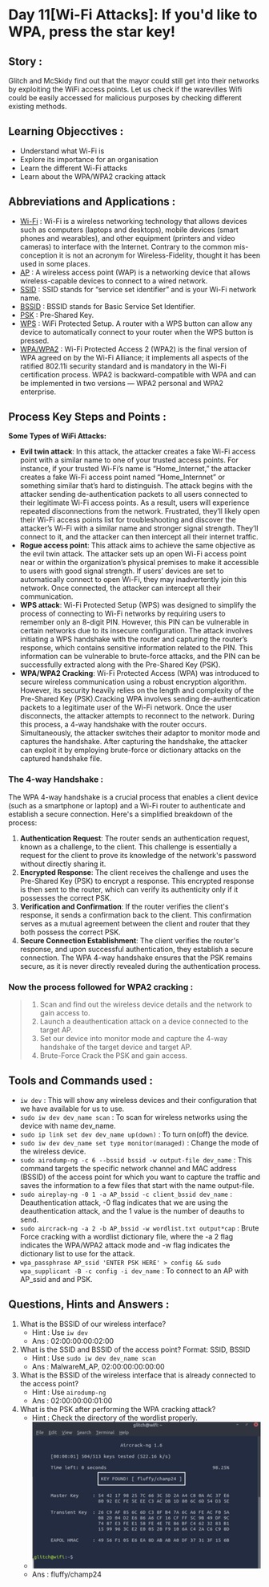 # Day 11[Wi-Fi Attacks]: If you'd like to WPA, press the star key!

## Story :
Glitch and McSkidy find out that the mayor could still get into their networks by exploiting the WiFi access points. Let us check if the warevilles Wifi could be easily accessed for malicious purposes by checking different existing methods. 

## Learning Objecctives : 
- Understand what Wi-Fi is
- Explore its importance for an organisation
- Learn the different Wi-Fi attacks
- Learn about the WPA/WPA2 cracking attack

## Abbreviations and Applications :
- [Wi-Fi](https://www.cisco.com/c/en_in/products/wireless/what-is-wifi.html) : Wi-Fi is a wireless networking technology that allows devices such as computers (laptops and desktops), mobile devices (smart phones and wearables), and other equipment (printers and video cameras) to interface with the Internet. Contrary to the common mis-conception it is not an acronym for Wireless-Fidelity, thought it has been used in some places.
- [AP](https://www.cisco.com/c/en/us/solutions/small-business/resource-center/networking/what-is-access-point.html#~types-of-access-points) : A wireless access point (WAP) is a networking device that allows wireless-capable devices to connect to a wired network.
- [SSID](https://nordvpn.com/blog/what-is-ssid/) : SSID stands for “service set identifier” and is your Wi-Fi network name.
- [BSSID](https://www.atera.com/blog/computer-terms-unwrapped-what-is-bssid/) : BSSID stands for Basic Service Set Identifier.
- [PSK](https://doctorengenius.engeniustech.com/en/articles/6708681-what-is-a-pre-shared-key-psk) : Pre-Shared Key.
- [WPS](https://us.hitrontech.com/learn/what-is-wps-on-my-router/) : WiFi Protected Setup. A router with a WPS button can allow any device to automatically connect to your router when the WPS button is pressed.
- [WPA/WPA2](https://www.arubanetworks.com/techdocs/InstantWenger_Mobile/Advanced/Content/Instant%20User%20Guide%20-%20volumes/Understanding_WPA_and_WP.htm) : Wi-Fi Protected Access 2 (WPA2) is the final version of WPA agreed on by the Wi-Fi Alliance; it implements all aspects of the ratified 802.11i security standard and is mandatory in the Wi-Fi certification process. WPA2 is backward-compatible with WPA and can be implemented in two versions — WPA2 personal and WPA2 enterprise.

## Process Key Steps and Points :

**Some Types of WiFi Attacks:**
* **Evil twin attack**: In this attack, the attacker creates a fake Wi-Fi access point with a similar name to one of your trusted access points. For instance, if your trusted Wi-Fi’s name is “Home_Internet,” the attacker creates a fake Wi-Fi access point named “Home_Internnet” or something similar that’s hard to distinguish. The attack begins with the attacker sending de-authentication packets to all users connected to their legitimate Wi-Fi access points. As a result, users will experience repeated disconnections from the network. Frustrated, they’ll likely open their Wi-Fi access points list for troubleshooting and discover the attacker’s Wi-Fi with a similar name and stronger signal strength. They’ll connect to it, and the attacker can then intercept all their internet traffic.
* **Rogue access point**: This attack aims to achieve the same objective as the evil twin attack. The attacker sets up an open Wi-Fi access point near or within the organization’s physical premises to make it accessible to users with good signal strength. If users’ devices are set to automatically connect to open Wi-Fi, they may inadvertently join this network. Once connected, the attacker can intercept all their communication.
* **WPS attack**: Wi-Fi Protected Setup (WPS) was designed to simplify the process of connecting to Wi-Fi networks by requiring users to remember only an 8-digit PIN. However, this PIN can be vulnerable in certain networks due to its insecure configuration. The attack involves initiating a WPS handshake with the router and capturing the router’s response, which contains sensitive information related to the PIN. This information can be vulnerable to brute-force attacks, and the PIN can be successfully extracted along with the Pre-Shared Key (PSK).
* **WPA/WPA2 Cracking**: Wi-Fi Protected Access (WPA) was introduced to secure wireless communication using a robust encryption algorithm. However, its security heavily relies on the length and complexity of the Pre-Shared Key (PSK).Cracking WPA involves sending de-authentication packets to a legitimate user of the Wi-Fi network. Once the user disconnects, the attacker attempts to reconnect to the network. During this process, a 4-way handshake with the router occurs. Simultaneously, the attacker switches their adaptor to monitor mode and captures the handshake.
  After capturing the handshake, the attacker can exploit it by employing brute-force or dictionary attacks on the captured handshake file.

### The 4-way Handshake :
The WPA 4-way handshake is a crucial process that enables a client device (such as a smartphone or laptop) and a Wi-Fi router to authenticate and establish a secure connection. Here's a simplified breakdown of the process:

1. **Authentication Request**: The router sends an authentication request, known as a challenge, to the client. This challenge is essentially a request for the client to prove its knowledge of the network's password without directly sharing it.
2. **Encrypted Response**: The client receives the challenge and uses the Pre-Shared Key (PSK) to encrypt a response. This encrypted response is then sent to the router, which can verify its authenticity only if it possesses the correct PSK.
3. **Verification and Confirmation**: If the router verifies the client's response, it sends a confirmation back to the client. This confirmation serves as a mutual agreement between the client and router that they both possess the correct PSK.
4. **Secure Connection Establishment**: The client verifies the router's response, and upon successful authentication, they establish a secure connection. The WPA 4-way handshake ensures that the PSK remains secure, as it is never directly revealed during the authentication process.

### Now the process followed for WPA2 cracking :
> 1. Scan and find out the wireless device details and the network to gain access to.
> 2. Launch a deauthentication attack on a device connected to the target AP.
> 3. Set our device into monitor mode and capture the 4-way handshake of the target device and target AP.
> 4. Brute-Force Crack the PSK and gain access.

## Tools and Commands used :
* `iw dev` : This will show any wireless devices and their configuration that we have available for us to use.
* `sudo iw dev dev_name scan` : To scan for wireless networks using the device with name dev_name.
* `sudo ip link set dev dev_name up(down)` : To turn on(off) the device.
* `sudo iw dev dev_name set type monitor(managed)` : Change the mode of the wireless device.
* `sudo airodump-ng -c 6 --bssid bssid -w output-file dev_name` : This command targets the specific network channel and MAC address (BSSID) of the access point for which you want to capture the traffic and saves the information to a few files that start with the name output-file.
* `sudo aireplay-ng -0 1 -a AP_bssid -c client_bssid dev_name` : Deauthentication attack, -0 flag indicates that we are using the deauthentication attack, and the 1 value is the number of deauths to send. 
* `sudo aircrack-ng -a 2 -b AP_bssid -w wordlist.txt output*cap` : Brute Force cracking with a wordlist dictionary file, where the -a 2 flag indicates the WPA/WPA2 attack mode and -w flag indicates the dictionary list to use for the attack.
* `wpa_passphrase AP_ssid 'ENTER PSK HERE' > config && sudo wpa_supplicant -B -c config -i dev_name` : To connect to an AP with AP_ssid and and PSK.

## Questions, Hints and Answers :
1. What is the BSSID of our wireless interface?
   * Hint : Use `iw dev`
   * Ans : 02:00:00:00:02:00
2. What is the SSID and BSSID of the access point? Format: SSID, BSSID
   * Hint : Use `sudo iw dev dev_name scan`
   * Ans : MalwareM_AP, 02:00:00:00:00:00
3. What is the BSSID of the wireless interface that is already connected to the access point?
   * Hint : Use `airodump-ng`
   * Ans : 02:00:00:00:01:00
4. What is the PSK after performing the WPA cracking attack?
   * Hint : Check the directory of the wordlist properly.
   * ![PSK_WiFi](/Screenshots/D11Q4.png)
   * Ans : fluffy/champ24

